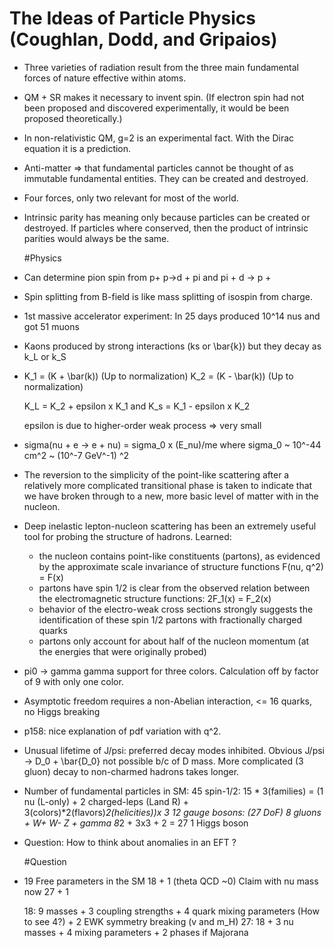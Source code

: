# The Ideas of Particle Physics (Coughlan, Dodd, and Gripaios)

- Three varieties of radiation result from the three main fundamental forces of nature effective within atoms.

- QM + SR makes it necessary to invent spin. (If electron spin had not been proposed and discovered experimentally, it would be been proposed theoretically.)

- In non-relativistic QM, g=2 is an experimental fact. With the Dirac equation it is a prediction.

- Anti-matter => that fundamental particles cannot be thought of as immutable fundamental entities. They can be created and destroyed.

- Four forces, only two relevant for most of the world.

- Intrinsic parity has meaning only because particles can be created or destroyed. If particles where conserved, then the product of intrinsic parities would always be the same.

  #Physics

- Can determine pion spin from p+ p->d + pi and pi + d -> p +

- Spin splitting from B-field is like mass splitting of isospin from charge.

- 1st massive accelerator experiment: In 25 days produced 10^14 nus and got 51 muons

- Kaons produced by strong interactions (ks or \bar{k}) but they decay as k_L or k_S

-  K_1 = (K + \bar(k)) (Up to normalization)
   K_2 = (K - \bar(k)) (Up to normalization) 

   K_L = K_2 + epsilon x K_1  and K_s = K_1 - epsilon x K_2

   epsilon is due to higher-order weak process => very small

- sigma(nu + e -> e + nu) = sigma_0 x (E_nu)/me   where sigma_0 ~ 10^-44 cm^2 ~ (10^-7 GeV^-1) ^2

- The reversion to the simplicity of the point-like scattering after a relatively more complicated transitional phase is taken to indicate that we have broken through to a new, more basic level of matter with in the nucleon.

- Deep inelastic lepton-nucleon scattering has been an extremely useful tool for probing the structure of hadrons.
  Learned:
	- the nucleon contains point-like constituents (partons), as evidenced by the approximate scale invariance of structure functions F(nu, q^2) = F(x)
	- partons have spin 1/2 is clear from the observed relation between the electromagnetic structure functions: 2F_1(x) = F_2(x)
	- behavior of the electro-weak cross sections strongly suggests the identification of these spin 1/2 partons with fractionally charged quarks
	- partons only account for about half of the nucleon momentum (at the energies that were originally probed)

- pi0 -> gamma gamma support for three colors. Calculation off by factor of 9 with only one color.

- Asymptotic freedom requires a non-Abelian interaction, <= 16 quarks, no Higgs breaking

- p158: nice explanation of pdf variation with q^2.

- Unusual lifetime of J/psi: preferred decay modes inhibited. Obvious J/psi -> D_0 + \bar{D_0} not possible b/c of D mass. More complicated (3 gluon) decay to non-charmed hadrons takes longer.

- Number of fundamental particles in SM:
   45 spin-1/2:
       15 * 3(families) = (1 nu (L-only) + 2 charged-leps (Land R) + 3(colors)*2(flavors)*2(helicities))x 3
   12 gauge bosons: (27 DoF)
       8 gluons + W+ W- Z + gamma
       8*2 + 3x3 + 2 = 27
   1 Higgs boson

- Question: How to think about anomalies in an EFT ?

  #Question

- 19 Free parameters in the SM
   18 + 1 (theta QCD ~0) 
  Claim with nu mass now 27 + 1

    18: 9 masses + 3 coupling strengths + 4 quark mixing parameters (How to see 4?) + 2 EWK symmetry breaking (v and m_H)
    27: 18 + 3 nu masses + 4 mixing parameters + 2 phases if Majorana
